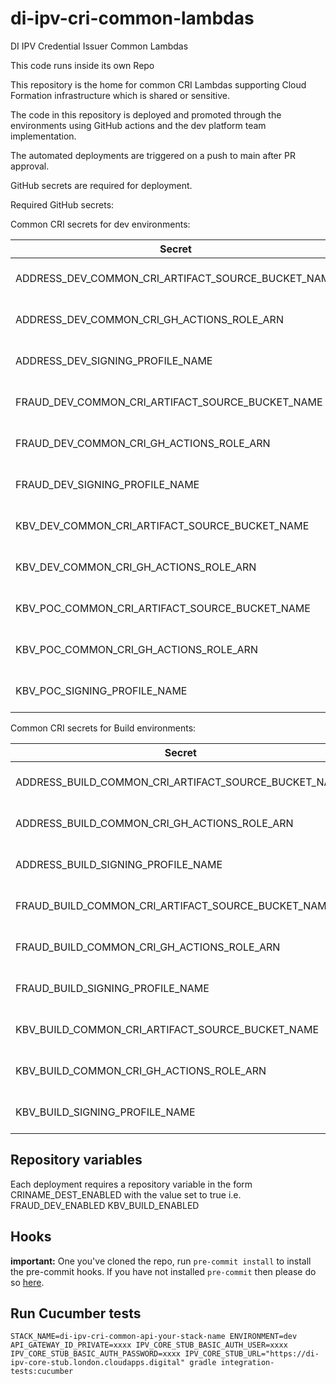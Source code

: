 # di-ipv-cri-common-lambdas
DI IPV Credential Issuer Common Lambdas

This code runs inside its own Repo

This repository is the home for common CRI Lambdas supporting Cloud Formation infrastructure which is shared or sensitive.

The code in this repository is deployed and promoted through the environments using GitHub actions and
the dev platform team implementation.

The automated deployments are triggered on a push to main after PR approval.

GitHub secrets are required for deployment.

Required GitHub secrets:

Common CRI secrets for dev environments:

| Secret                                             | Description            |
|----------------------------------------------------|------------------------|
| ADDRESS_DEV_COMMON_CRI_ARTIFACT_SOURCE_BUCKET_NAME | Upload artifact bucket |
| ADDRESS_DEV_COMMON_CRI_GH_ACTIONS_ROLE_ARN         | Assumed role IAM ARN   |
| ADDRESS_DEV_SIGNING_PROFILE_NAME                   | Signing profile name   |
| FRAUD_DEV_COMMON_CRI_ARTIFACT_SOURCE_BUCKET_NAME   | Upload artifact bucket |
| FRAUD_DEV_COMMON_CRI_GH_ACTIONS_ROLE_ARN           | Assumed role IAM ARN   |
| FRAUD_DEV_SIGNING_PROFILE_NAME                     | Signing profile name   |
| KBV_DEV_COMMON_CRI_ARTIFACT_SOURCE_BUCKET_NAME     | Upload artifact bucket |
| KBV_DEV_COMMON_CRI_GH_ACTIONS_ROLE_ARN             | Assumed role IAM ARN   |
| KBV_POC_COMMON_CRI_ARTIFACT_SOURCE_BUCKET_NAME     | Upload artifact bucket |
| KBV_POC_COMMON_CRI_GH_ACTIONS_ROLE_ARN             | Assumed role IAM ARN   |
| KBV_POC_SIGNING_PROFILE_NAME                       | Signing profile name   |

Common CRI secrets for Build environments:

| Secret                                               | Description            |
|------------------------------------------------------|------------------------|
| ADDRESS_BUILD_COMMON_CRI_ARTIFACT_SOURCE_BUCKET_NAME | Upload artifact bucket |
| ADDRESS_BUILD_COMMON_CRI_GH_ACTIONS_ROLE_ARN         | Assumed role IAM ARN   |
| ADDRESS_BUILD_SIGNING_PROFILE_NAME                   | Signing profile name   |
| FRAUD_BUILD_COMMON_CRI_ARTIFACT_SOURCE_BUCKET_NAME   | Upload artifact bucket |
| FRAUD_BUILD_COMMON_CRI_GH_ACTIONS_ROLE_ARN           | Assumed role IAM ARN   |
| FRAUD_BUILD_SIGNING_PROFILE_NAME                     | Signing profile name   |
| KBV_BUILD_COMMON_CRI_ARTIFACT_SOURCE_BUCKET_NAME     | Upload artifact bucket |
| KBV_BUILD_COMMON_CRI_GH_ACTIONS_ROLE_ARN             | Assumed role IAM ARN   |
| KBV_BUILD_SIGNING_PROFILE_NAME                       | Signing profile name   |

## Repository variables

Each deployment requires a repository variable in the form CRINAME_DEST_ENABLED
with the value set to true i.e. FRAUD_DEV_ENABLED KBV_BUILD_ENABLED

## Hooks

**important:** One you've cloned the repo, run `pre-commit install` to install the pre-commit hooks.
If you have not installed `pre-commit` then please do so [here](https://pre-commit.com/).

## Run Cucumber tests

`STACK_NAME=di-ipv-cri-common-api-your-stack-name ENVIRONMENT=dev API_GATEWAY_ID_PRIVATE=xxxx IPV_CORE_STUB_BASIC_AUTH_USER=xxxx IPV_CORE_STUB_BASIC_AUTH_PASSWORD=xxxx IPV_CORE_STUB_URL="https://di-ipv-core-stub.london.cloudapps.digital" gradle integration-tests:cucumber
`
